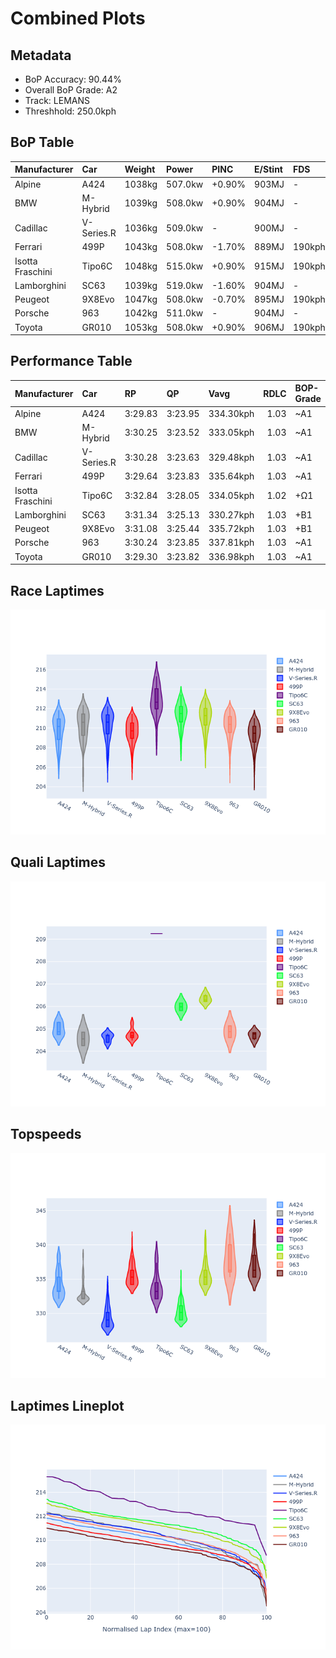 # Combined Plots

## Metadata

- BoP Accuracy: 90.44%
- Overall BoP Grade: A2
- Track: LEMANS
- Threshhold: 250.0kph

## BoP Table
| Manufacturer     | Car        | Weight   | Power   | PINC   | E/Stint   | FDS    |
|:-----------------|:-----------|:---------|:--------|:-------|:----------|:-------|
| Alpine           | A424       | 1038kg   | 507.0kw | +0.90% | 903MJ     | -      |
| BMW              | M-Hybrid   | 1039kg   | 508.0kw | +0.90% | 904MJ     | -      |
| Cadillac         | V-Series.R | 1036kg   | 509.0kw | -      | 900MJ     | -      |
| Ferrari          | 499P       | 1043kg   | 508.0kw | -1.70% | 889MJ     | 190kph |
| Isotta Fraschini | Tipo6C     | 1048kg   | 515.0kw | +0.90% | 915MJ     | 190kph |
| Lamborghini      | SC63       | 1039kg   | 519.0kw | -1.60% | 904MJ     | -      |
| Peugeot          | 9X8Evo     | 1047kg   | 508.0kw | -0.70% | 895MJ     | 190kph |
| Porsche          | 963        | 1042kg   | 511.0kw | -      | 904MJ     | -      |
| Toyota           | GR010      | 1053kg   | 508.0kw | +0.90% | 906MJ     | 190kph |

## Performance Table
| Manufacturer     | Car        | RP      | QP      | Vavg      |   RDLC | BOP-Grade   | Match   |
|:-----------------|:-----------|:--------|:--------|:----------|-------:|:------------|:--------|
| Alpine           | A424       | 3:29.83 | 3:23.95 | 334.30kph |   1.03 | ~A1         | 98.90%  |
| BMW              | M-Hybrid   | 3:30.25 | 3:23.52 | 333.05kph |   1.03 | ~A1         | 97.67%  |
| Cadillac         | V-Series.R | 3:30.28 | 3:23.63 | 329.48kph |   1.03 | ~A1         | 99.43%  |
| Ferrari          | 499P       | 3:29.64 | 3:23.83 | 335.64kph |   1.03 | ~A1         | 99.11%  |
| Isotta Fraschini | Tipo6C     | 3:32.84 | 3:28.05 | 334.05kph |   1.02 | +Ω1         | 47.37%  |
| Lamborghini      | SC63       | 3:31.34 | 3:25.13 | 330.27kph |   1.03 | +B1         | 85.10%  |
| Peugeot          | 9X8Evo     | 3:31.08 | 3:25.44 | 335.72kph |   1.03 | +B1         | 88.28%  |
| Porsche          | 963        | 3:30.24 | 3:23.85 | 337.81kph |   1.03 | ~A1         | 99.48%  |
| Toyota           | GR010      | 3:29.30 | 3:23.82 | 336.98kph |   1.03 | ~A1         | 98.60%  |

## Race Laptimes
![Race Laptimes](images/race_violin.png)

## Quali Laptimes
![Quali Laptimes](images/quali_violin.png)

## Topspeeds
![Topspeeds](images/topspeed_violin.png)

## Laptimes Lineplot
![Laptimes Lineplot](images/laptime_line.png)

